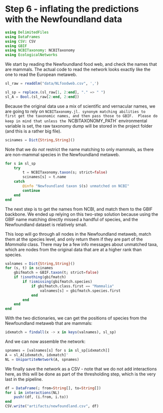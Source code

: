 # Step 6 - inflating the predictions with the Newfoundland data

````julia
using DelimitedFiles
using DataFrames
using CSV: CSV
using GBIF
using NCBITaxonomy: NCBITaxonomy
using EcologicalNetworks
````

We start by reading the Newfoundland food web, and check the names that are
mammals. The actual code to read the network looks exactly like the one to
read the European metaweb.

````julia
sl_raw = readdlm("data/NLfoodweb.csv", ',')

sl_sp = replace.(sl_raw[1, 2:end], "." => " ")
sl_A = Bool.(sl_raw[2:end, 2:end])
````

Because the original data use a mix of scientific and vernacular names, we are
going to rely on `NCBITaxonomy.jl. synonym matching abilities to first get the
taxonomic names, and then pass those to GBIF.  Please do keep in mind that
unless the `NCBITAXONOMY_PATH` environmental variable is set, the raw taxonomy
dump will be stored in the project folder (and this is a rather big file).

````julia
scinames = Dict{String,String}()
````

Note that we do *not* restrict the name matching to only mammals, as there are
non-mammal species in the Newfoundland metaweb.

````julia
for s in sl_sp
    try
        t = NCBITaxonomy.taxon(s; strict=false)
        scinames[s] = t.name
    catch
        @info "Newfoundland taxon $(s) unmatched on NCBI"
        continue
    end
end
````

The next step is to get the names from NCBI, and match them to the GBIF
backbone. We ended up relying on this two-step solution because using the GBIF
name matching directly missed a handful of species, and the Newfoundland
dataset is relatively small.

This loop will go through all nodes in the Newfoundland metaweb, match them at
the species level, and only return them if they are part of the *Mammalia*
class. There may be a few info messages about unmatched taxa, which are nodes
from the original data that are at a higher rank than species.

````julia
valnames = Dict{String,String}()
for (s, t) in scinames
    gbifmatch = GBIF.taxon(t; strict=false)
    if !isnothing(gbifmatch)
        if !ismissing(gbifmatch.species)
            if gbifmatch.class.first == "Mammalia"
                valnames[s] = gbifmatch.species.first
            end
        end
    end
end
````

With the two dictionaries, we can get the positions of species from the
Newfoundland metaweb that are mammals:

````julia
idxmatch = findall(x -> x in keys(valnames), sl_sp)
````

And we can now assemble the network:

````julia
spnames = [valnames[s] for s in sl_sp[idxmatch]]
A = sl_A[idxmatch, idxmatch]'
NL = UnipartiteNetwork(A, spnames)
````

We finally save the network as a CSV - note that we do not add interactions
here, as this will be done as part of the thresholding step, which is the very
last in the pipeline.

````julia
df = DataFrame(; from=String[], to=String[])
for i in interactions(NL)
    push!(df, (i.from, i.to))
end
CSV.write("artifacts/newfoundland.csv", df)
````

